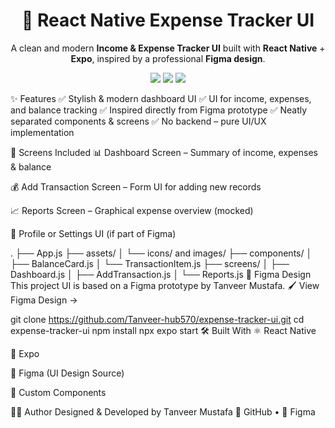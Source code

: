 <h1 align="center">💸 React Native Expense Tracker UI</h1> <p align="center"> A clean and modern <strong>Income & Expense Tracker UI</strong> built with <strong>React Native</strong> + <strong>Expo</strong>, inspired by a professional <strong>Figma design</strong>. </p> <p align="center"> <img src="https://img.shields.io/badge/Platform-React%20Native-blue?style=for-the-badge" /> <img src="https://img.shields.io/badge/UI%20Only-Yes-success?style=for-the-badge" /> <img src="https://img.shields.io/badge/Figma%20Design-Available-purple?style=for-the-badge" /> </p>
✨ Features
✅ Stylish & modern dashboard UI
✅ UI for income, expenses, and balance tracking
✅ Inspired directly from Figma prototype
✅ Neatly separated components & screens
✅ No backend – pure UI/UX implementation

📱 Screens Included
📊 Dashboard Screen – Summary of income, expenses & balance

💰 Add Transaction Screen – Form UI for adding new records

📈 Reports Screen – Graphical expense overview (mocked)

👤 Profile or Settings UI (if part of Figma)

.
├── App.js
├── assets/
│   └── icons/ and images/
├── components/
│   ├── BalanceCard.js
│   └── TransactionItem.js
├── screens/
│   ├── Dashboard.js
│   ├── AddTransaction.js
│   └── Reports.js
🎨 Figma Design
This project UI is based on a Figma prototype by Tanveer Mustafa.
🖌️ View Figma Design →

git clone https://github.com/Tanveer-hub570/expense-tracker-ui.git
cd expense-tracker-ui
npm install
npx expo start
🛠️ Built With
⚛️ React Native

💨 Expo

🎨 Figma (UI Design Source)

💅 Custom Components

👨‍💻 Author
Designed & Developed by Tanveer Mustafa
🔗 GitHub • 🎨 Figma

